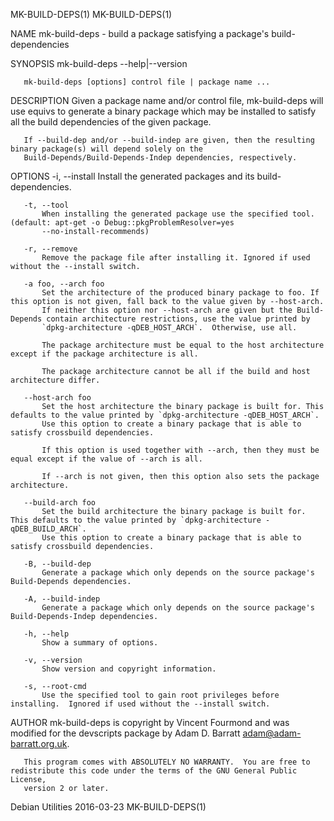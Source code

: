 MK-BUILD-DEPS(1)                                                                                                                  MK-BUILD-DEPS(1)

NAME
       mk-build-deps - build a package satisfying a package's build-dependencies

SYNOPSIS
       mk-build-deps --help|--version

       mk-build-deps [options] control file | package name ...

DESCRIPTION
       Given a package name and/or control file, mk-build-deps will use equivs to generate a binary package which may be installed to satisfy all
       the build dependencies of the given package.

       If --build-dep and/or --build-indep are given, then the resulting binary package(s) will depend solely on the
       Build-Depends/Build-Depends-Indep dependencies, respectively.

OPTIONS
       -i, --install
           Install the generated packages and its build-dependencies.

       -t, --tool
           When installing the generated package use the specified tool.  (default: apt-get -o Debug::pkgProblemResolver=yes
           --no-install-recommends)

       -r, --remove
           Remove the package file after installing it. Ignored if used without the --install switch.

       -a foo, --arch foo
           Set the architecture of the produced binary package to foo. If this option is not given, fall back to the value given by --host-arch.
           If neither this option nor --host-arch are given but the Build-Depends contain architecture restrictions, use the value printed by
           `dpkg-architecture -qDEB_HOST_ARCH`.  Otherwise, use all.

           The package architecture must be equal to the host architecture except if the package architecture is all.

           The package architecture cannot be all if the build and host architecture differ.

       --host-arch foo
           Set the host architecture the binary package is built for. This defaults to the value printed by `dpkg-architecture -qDEB_HOST_ARCH`.
           Use this option to create a binary package that is able to satisfy crossbuild dependencies.

           If this option is used together with --arch, then they must be equal except if the value of --arch is all.

           If --arch is not given, then this option also sets the package architecture.

       --build-arch foo
           Set the build architecture the binary package is built for. This defaults to the value printed by `dpkg-architecture -qDEB_BUILD_ARCH`.
           Use this option to create a binary package that is able to satisfy crossbuild dependencies.

       -B, --build-dep
           Generate a package which only depends on the source package's Build-Depends dependencies.

       -A, --build-indep
           Generate a package which only depends on the source package's Build-Depends-Indep dependencies.

       -h, --help
           Show a summary of options.

       -v, --version
           Show version and copyright information.

       -s, --root-cmd
           Use the specified tool to gain root privileges before installing.  Ignored if used without the --install switch.

AUTHOR
       mk-build-deps is copyright by Vincent Fourmond and was modified for the devscripts package by Adam D. Barratt <adam@adam-barratt.org.uk>.

       This program comes with ABSOLUTELY NO WARRANTY.  You are free to redistribute this code under the terms of the GNU General Public License,
       version 2 or later.

Debian Utilities                                                    2016-03-23                                                    MK-BUILD-DEPS(1)
